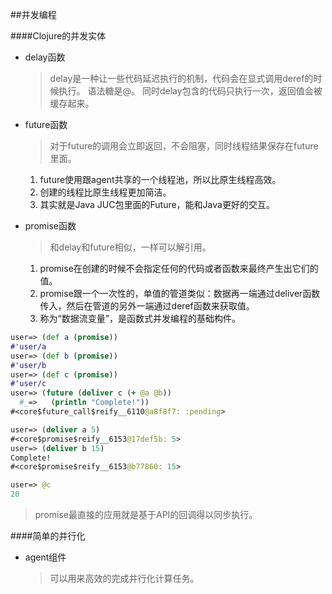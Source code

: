 ##并发编程

####Clojure的并发实体

- delay函数

  >delay是一种让一些代码延迟执行的机制，代码会在显式调用deref的时候执行。
  > 语法糖是@。
  > 同时delay包含的代码只执行一次，返回值会被缓存起来。

- future函数

  >对于future的调用会立即返回，不会阻塞，同时线程结果保存在future里面。

  1. future使用跟agent共享的一个线程池，所以比原生线程高效。
  2. 创建的线程比原生线程更加简洁。
  3. 其实就是Java JUC包里面的Future，能和Java更好的交互。

- promise函数

  >和delay和future相似，一样可以解引用。

  1. promise在创建的时候不会指定任何的代码或者函数来最终产生出它们的值。
  2. promise跟一个一次性的，单值的管道类似：数据再一端通过deliver函数传入，然后在管道的另外一端通过deref函数来获取值。
  3. 称为“数据流变量”，是函数式并发编程的基础构件。

~~~Clojure
user=> (def a (promise))
#'user/a
user=> (def b (promise))
#'user/b
user=> (def c (promise))
#'user/c
user=> (future (deliver c (+ @a @b))
  #_=>   (println "Complete!"))
#<core$future_call$reify__6110@a8f8f7: :pending>

user=> (deliver a 5)
#<core$promise$reify__6153@17def5b: 5>
user=> (deliver b 15)
Complete!
#<core$promise$reify__6153@b77860: 15>

user=> @c
20
~~~

  >promise最直接的应用就是基于API的回调得以同步执行。

####简单的并行化

- agent组件

  >可以用来高效的完成并行化计算任务。
